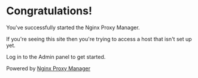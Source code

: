 # Congratulations!

You've successfully started the Nginx Proxy Manager.

If you're seeing this site then you're trying to access a host that isn't set up yet.

Log in to the Admin panel to get started.

Powered by [Nginx Proxy Manager](https://github.com/jc21/nginx-proxy-manager)